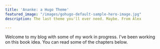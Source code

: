 ```yaml
---
title: 'Ananke: a Hugo Theme'
featured_image: "/images/gohugo-default-sample-hero-image.jpg"
description: The last theme you'll ever need. Maybe. From Alex

---
```

Welcome to my blog with some of my work in progress. I've been working on this book idea. You can read some of the chapters below.